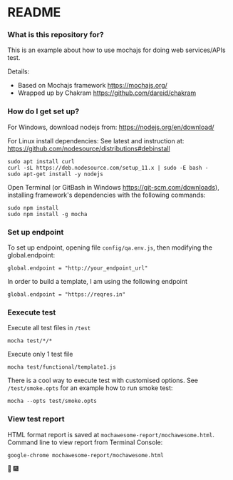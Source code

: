 # README #


### What is this repository for? ###
This is an example about how to use mochajs for doing web services/APIs test.

Details:
- Based on Mochajs framework https://mochajs.org/
- Wrapped up by Chakram https://github.com/dareid/chakram

### How do I get set up? ###
For Windows, download nodejs from: https://nodejs.org/en/download/

For Linux install dependencies:
See latest and instruction at: https://github.com/nodesource/distributions#debinstall
```
sudo apt install curl
curl -sL https://deb.nodesource.com/setup_11.x | sudo -E bash -
sudo apt-get install -y nodejs
```

Open Terminal (or GitBash in Windows https://git-scm.com/downloads), installing framework's dependencies with the following commands:
```
sudo npm install
sudo npm install -g mocha
```

### Set up endpoint ###

To set up endpoint, opening file `config/qa.env.js`, then modifying the global.endpoint:
```
global.endpoint = "http://your_endpoint_url"
```
In order to build a template, I am using the following endpoint
```
global.endpoint = "https://reqres.in"
```

### Eexecute test ###

Execute all test files in `/test`
```
mocha test/*/*
```

Execute only 1 test file
```
mocha test/functional/template1.js
```

There is a cool way to execute test with customised options. See `/test/smoke.opts` for an example how to run smoke test:
```
mocha --opts test/smoke.opts
```

### View test report ###

HTML format report is saved at `mochawesome-report/mochawesome.html`.
Command line to view report from Terminal Console:
```
google-chrome mochawesome-report/mochawesome.html
```

:tada: :fireworks:
